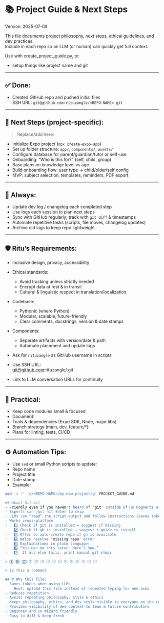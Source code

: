 # 📚 Project Guide & Next Steps  
Version: 2025-07-09

This file documents project philosophy, next steps, ethical guidelines, and dev practices.  
Include in each repo so an LLM (or human) can quickly get full context.

Use with create_project_guide.py, to:
- setup things like project name and git

---

## ✅ Done:
- Created GitHub repo and pushed initial files  
  SSH URL: `git@github.com:rituzangle/<REPO-NAME>.git`

---

## 🚀 Next Steps (project-specific):
> Replace/add here:
- Initialize Expo project (`npx create-expo-app`)
- Set up folder structure: `app/`, `components/`, `assets/`
- Configure database for parent/guardian/tutor or self-use
- Onboarding: “Who is this for?” (self, child, group)
- Base plans on knowledge level vs age
- Build onboarding flow: user type → child/older/self config
- MVP: subject selection, templates, reminders, PDF export

---

## 📓 Always:
- Update dev log / changelog each completed step
- Use logs each session to plan next steps
- Sync with GitHub regularly; track with `git diff` & timestamps
- Automate repetitive tasks (scripts, file moves, changelog updates)
- Archive old logs to keep repo lightweight

---

## 🛡 Ritu’s Requirements:
- Inclusive design, privacy, accessibility
- Ethical standards:
  - Avoid tracking unless strictly needed
  - Encrypt data at rest & in transit
  - Cultural & linguistic respect in translation/localization
- Codebase:
  - Pythonic (where Python)
  - Modular, scalable, future-friendly
  - Clear comments, docstrings, version & date stamps
- Components:
  - Separate artifacts with version/date & path
  - Automate placement and update logs
- Ask for `rituzangle` as GitHub username in scripts
- Use SSH URL:  
git@github.com:rituzangle/.git

- Link to LLM conversation URLs for continuity

---

## 🧰 Practical:
- Keep code modules small & focused
- Document:
- Tools & dependencies (Expo SDK, Node, major libs)
- Branch strategy (main, dev, feature/*)
- Plans for linting, tests, CI/CD

---

## ⚙️ Automation Tips:
- Use `sed` or small Python scripts to update:
- Repo name
- Project title
- Date stamp
- Example:
```bash
sed -i '' 's/<REPO-NAME>/my-new-project/g' PROJECT_GUIDE.md

## About Git bit
- Friendly even if you haven't heard of 'git' outside of 🧙‍♀️ Hogwarts or UK!
- Experts can just hit Enter to skip
- LLMs can “read” the script output and follow instructions (saves tokens)
- Works cross-platform
-   1️⃣ Check if git is installed → suggest if missing
-   2️⃣ Check if gh is installed → suggest + guide to install
-   3️⃣ Offer to auto-create repo if gh is available
-   4️⃣ Helps resolve 'missing repo' error
-   5️⃣ Explainations in plain language:
-   6️⃣ “You can do this later. Here’s how.”      
-   7️⃣  If all else fails, print manual git steps

> 8️⃣ 9️⃣ 🔟 🕐 🕑 🕒 🕓 🕔 🕕 🕖 🕗 🕘 🕙 🕚 🕛

> is this a comment

## ❓ Why this file:
- Saves tokens when using LLMs 
    How?: upload this file instead of repeated typing for new asks 
- Reduces repetition
- Avoids repeating philosophy, style & ethics
- Keeps philosophy, ethics, and dev style visible to everyone on the team
- Provides visibility of dev context to team & future contributors
- Beginner and 🧙‍♀️ Wizard friendly
- Easy to diff & keep fresh
